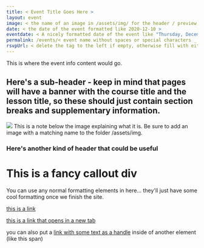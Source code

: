 ```yaml
---
title: < Event Title Goes Here >
layout: event
image: < the name of an image in /assets/img/ for the header / preview >
date: < the date of the event formatted like 2020-12-10 >
eventdate: < A nicely formatted date of the event like "Thursday, December 10th, 2020 (5PM - 8PM)" >
permalink: /events/< event name without spaces or special characters _ the date it takes place on>/
rsvpUrl: < delete the tag to the left if empty, otherwise fill with either a relative URL (/crypto-curious-course/) or an external URL like https://theblockchaininstute.org/ >
---
```


<!-- 
Example header content
---
title: Crypto Curious Course
layout: event
image: crypto_curious_course_og.png
eventdate: December 10th, 2020
permalink: /events/crypto-curious-course_201210
rsvpUrl: https:// ... 
---
-->

<span> This is where the event info content would go.</span>

<h2> Here's a sub-header - keep in mind that pages will have a banner with the course title and the lesson title, so these should just contain section breaks and supplementary information.</h2>

<img src="/assets/img/test.png"> 
<span class="imgDetail">This is a note below the image explaining what it is. Be sure to add an image with a matching name to the folder /assets/img.</span>

<h3> Here's another kind of header that could be useful</h3>

<div class="callout">
    <h1>This is a fancy callout div</h1>
    <span>You can use any normal formatting elements in here... they'll just have some cool formatting once we finish the site.</span>
</div>

<a href="https://linktosomewebsite.com/somepage">this is a link</a>

<a href="https://linktosomewebsite.com/somepage" target="_blank">this is a link that opens in a new tab</a>

<span>you can also put a <a href="https://linktosomewebsite.com/somepage" target="_blank">link with some text as a handle</a> inside of another element (like this span)</span>


 
